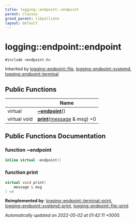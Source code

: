 ```yaml
---
title: logging::endpoint::endpoint
parent: Classes
grand_parent: libpalliate
layout: default
---
```


# logging::endpoint::endpoint






`#include <endpoint.h>`

Inherited by [logging::endpoint::file](/libpalliate/generated/Classes/classlogging_1_1endpoint_1_1file), [logging::endpoint::systemd](/libpalliate/generated/Classes/classlogging_1_1endpoint_1_1systemd), [logging::endpoint::terminal](/libpalliate/generated/Classes/classlogging_1_1endpoint_1_1terminal)

## Public Functions

|                | Name           |
| -------------- | -------------- |
| virtual | **[~endpoint](/libpalliate/generated/Classes/classlogging_1_1endpoint_1_1endpoint#function-~endpoint)**() |
| virtual void | **[print](/libpalliate/generated/Classes/classlogging_1_1endpoint_1_1endpoint#function-print)**([message](/libpalliate/generated/Classes/structlogging_1_1message) & msg) =0 |

## Public Functions Documentation

### function ~endpoint

```cpp
inline virtual ~endpoint()
```


### function print

```cpp
virtual void print(
    message & msg
) =0
```


**Reimplemented by**: [logging::endpoint::terminal::print](/libpalliate/generated/Classes/classlogging_1_1endpoint_1_1terminal#function-print), [logging::endpoint::systemd::print](/libpalliate/generated/Classes/classlogging_1_1endpoint_1_1systemd#function-print), [logging::endpoint::file::print](/libpalliate/generated/Classes/classlogging_1_1endpoint_1_1file#function-print)



_Automatically updated on 2022-05-02 at 01:42:11 +0000._